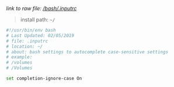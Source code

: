 
_link to raw file: [/bash/.inputrc](/bash/.inputrc)_

> install path: `~/`

```bash
#!/usr/bin/env bash
# Last Updated: 02/05/2019
# file: .inputrc
# location: ~/
# about: bash settings to autocomplete case-sensitive settings
# example:
# /volumes 
# /Volumes

set completion-ignore-case On
```
